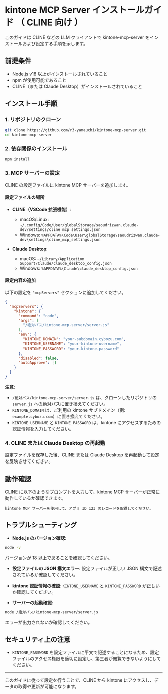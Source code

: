 # kintone MCP Server インストールガイド （ CLINE 向け ）

このガイドは CLINE などの LLM クライアントで kintone-mcp-server をインストールおよび設定する手順を示します。

## 前提条件

- Node.js v18 以上がインストールされていること
- npm が使用可能であること
- CLINE（または Claude Desktop）がインストールされていること

## インストール手順

### 1. リポジトリのクローン

```bash
git clone https://github.com/r3-yamauchi/kintone-mcp-server.git
cd kintone-mcp-server
```

### 2. 依存関係のインストール

```bash
npm install
```

### 3. MCP サーバーの設定

CLINE の設定ファイルに kintone MCP サーバーを追加します。

#### 設定ファイルの場所

- **CLINE（VSCode 拡張機能）**:
  - macOS/Linux: `~/.config/Code/User/globalStorage/saoudrizwan.claude-dev/settings/cline_mcp_settings.json`
  - Windows: `%APPDATA%\Code\User\globalStorage\saoudrizwan.claude-dev\settings\cline_mcp_settings.json`

- **Claude Desktop**:
  - macOS: `~/Library/Application Support/Claude/claude_desktop_config.json`
  - Windows: `%APPDATA%\Claude\claude_desktop_config.json`

#### 設定内容の追加

以下の設定を `"mcpServers"` セクションに追加してください。

```json
{
  "mcpServers": {
    "kintone": {
      "command": "node",
      "args": [
        "/絶対パス/kintone-mcp-server/server.js"
      ],
      "env": {
        "KINTONE_DOMAIN": "your-subdomain.cybozu.com",
        "KINTONE_USERNAME": "your-kintone-username",
        "KINTONE_PASSWORD": "your-kintone-password"
      },
      "disabled": false,
      "autoApprove": []
    }
  }
}
```

**注意**:

- `/絶対パス/kintone-mcp-server/server.js` は、クローンしたリポジトリの `server.js` への絶対パスに置き換えてください。
- `KINTONE_DOMAIN` は、ご利用の kintone サブドメイン（例: `example.cybozu.com`）に置き換えてください。
- `KINTONE_USERNAME` と `KINTONE_PASSWORD` は、kintone にアクセスするための認証情報を入力してください。

### 4. CLINE または Claude Desktop の再起動

設定ファイルを保存した後、CLINE または Claude Desktop を再起動して設定を反映させてください。

## 動作確認

CLINE に以下のようなプロンプトを入力して、kintone MCP サーバーが正常に動作しているか確認できます。

```text
kintone MCP サーバーを使用して、アプリ ID 123 のレコードを取得してください。
```

## トラブルシューティング

- **Node.js のバージョン確認**:

```bash
node -v
```

  バージョンが 18 以上であることを確認してください。

- **設定ファイルの JSON 構文エラー**:
  設定ファイルが正しい JSON 構文で記述されているか確認してください。

- **kintone 認証情報の確認**:
  `KINTONE_USERNAME` と `KINTONE_PASSWORD` が正しいか確認してください。

- **サーバーの起動確認**:

```bash
node /絶対パス/kintone-mcp-server/server.js
```

  エラーが出力されないか確認してください。

## セキュリティ上の注意

- `KINTONE_PASSWORD` を設定ファイルに平文で記述することになるため、設定ファイルのアクセス権限を適切に設定し、第三者が閲覧できないようにしてください。

---

このガイドに従って設定を行うことで、CLINE から kintone にアクセスし、データの取得や更新が可能になります。
